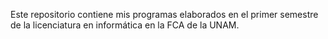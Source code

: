 Este repositorio contiene mis programas elaborados en el primer semestre de la licenciatura en informática en la FCA de la UNAM.

